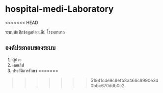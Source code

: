 # hospital-medi-Laboratory
<<<<<<< HEAD

ระบบบันทึกข้อมูลห้องแล็ป โรงพยาบาล

## องค์ประกอบของระบบ
1. ผู้ป่วย
2. ผลแล๊ป
3. ประวัติการรักษา
=======
>>>>>>> 51941cde9c9efb8a466c8990e3d0bbc670ddb0c2
